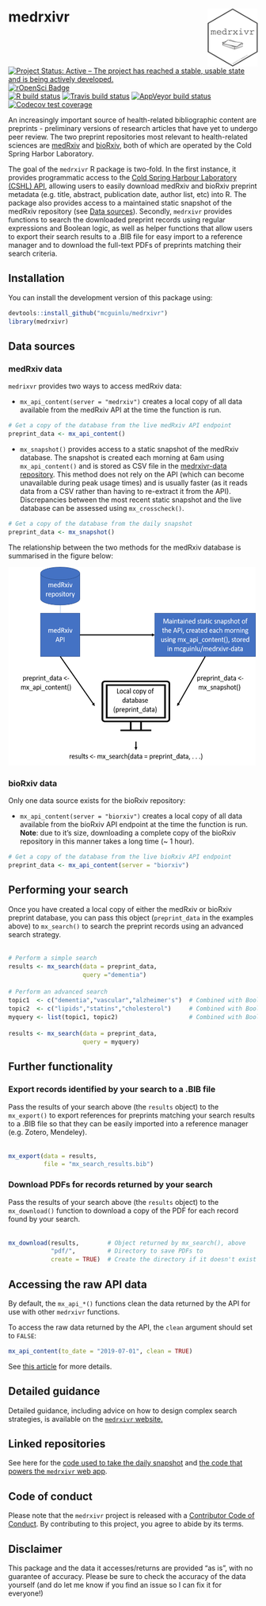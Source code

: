 
<!-- README.md is generated from README.Rmd. Please edit that file -->

# medrxivr <img src="man/figures/hex-medrxivr.png" align="right" width="20%" height="20%" />

<!-- badges: start -->

[![Project Status: Active – The project has reached a stable, usable
state and is being actively
developed.](https://www.repostatus.org/badges/latest/active.svg)](https://www.repostatus.org/#active)
[![rOpenSci
Badge](https://badges.ropensci.org/380_status.svg)](https://github.com/ropensci/software-review/issues/380)
<br> [![R build
status](https://github.com/mcguinlu/medrxivr/workflows/R-CMD-check/badge.svg)](https://github.com/mcguinlu/medrxivr/actions)
[![Travis build
status](https://travis-ci.com/mcguinlu/medrxivr.svg?branch=master)](https://travis-ci.com/mcguinlu/medrxivr)
[![AppVeyor build
status](https://ci.appveyor.com/api/projects/status/github/mcguinlu/medrxivr?branch=master&svg=true)](https://ci.appveyor.com/project/mcguinlu/medrxivr)
[![Codecov test
coverage](https://codecov.io/gh/mcguinlu/medrxivr/branch/master/graph/badge.svg)](https://codecov.io/gh/mcguinlu/medrxivr?branch=master)
<!-- badges: end -->

An increasingly important source of health-related bibliographic content
are preprints - preliminary versions of research articles that have yet
to undergo peer review. The two preprint repositories most relevant to
health-related sciences are [medRxiv](https://www.medrxiv.org/) and
[bioRxiv](https://www.biorxiv.org/), both of which are operated by the
Cold Spring Harbor Laboratory.

The goal of the `medrxivr` R package is two-fold. In the first instance,
it provides programmatic access to the [Cold Spring Harbour Laboratory
(CSHL) API](https://api.biorxiv.org/), allowing users to easily download
medRxiv and bioRxiv preprint metadata (e.g. title, abstract, publication
date, author list, etc) into R. The package also provides access to a
maintained static snapshot of the medRxiv repository (see [Data
sources](#medrxiv-data)). Secondly, `medrxivr` provides functions to
search the downloaded preprint records using regular expressions and
Boolean logic, as well as helper functions that allow users to export
their search results to a .BIB file for easy import to a reference
manager and to download the full-text PDFs of preprints matching their
search criteria.

## Installation

You can install the development version of this package using:

``` r
devtools::install_github("mcguinlu/medrxivr")
library(medrxivr)
```

## Data sources

### medRxiv data

`medrixvr` provides two ways to access medRxiv data:

  - `mx_api_content(server = "medrxiv")` creates a local copy of all
    data available from the medRxiv API at the time the function is run.

<!-- end list -->

``` r
# Get a copy of the database from the live medRxiv API endpoint
preprint_data <- mx_api_content()  
```

  - `mx_snapshot()` provides access to a static snapshot of the medRxiv
    database. The snapshot is created each morning at 6am using
    `mx_api_content()` and is stored as CSV file in the [medrxivr-data
    repository](https://github.com/mcguinlu/medrxivr-data). This method
    does not rely on the API (which can become unavailable during peak
    usage times) and is usually faster (as it reads data from a CSV
    rather than having to re-extract it from the API). Discrepancies
    between the most recent static snapshot and the live database can be
    assessed using `mx_crosscheck()`.

<!-- end list -->

``` r
# Get a copy of the database from the daily snapshot
preprint_data <- mx_snapshot()  
```

The relationship between the two methods for the medRxiv database is
summarised in the figure below:

<img src="vignettes/data_sources.png" width="500px" height="400px" />

### bioRxiv data

Only one data source exists for the bioRxiv repository:

  - `mx_api_content(server = "biorxiv")` creates a local copy of all
    data available from the bioRxiv API endpoint at the time the
    function is run. **Note**: due to it’s size, downloading a complete
    copy of the bioRxiv repository in this manner takes a long time (\~
    1 hour).

<!-- end list -->

``` r
# Get a copy of the database from the live bioRxiv API endpoint
preprint_data <- mx_api_content(server = "biorxiv")
```

## Performing your search

Once you have created a local copy of either the medRxiv or bioRxiv
preprint database, you can pass this object (`preprint_data` in the
examples above) to `mx_search()` to search the preprint records using an
advanced search strategy.

``` r

# Perform a simple search
results <- mx_search(data = preprint_data,
                     query ="dementia")

# Perform an advanced search
topic1  <- c("dementia","vascular","alzheimer's")  # Combined with Boolean OR
topic2  <- c("lipids","statins","cholesterol")     # Combined with Boolean OR
myquery <- list(topic1, topic2)                    # Combined with Boolean AND

results <- mx_search(data = preprint_data,
                     query = myquery)
```

## Further functionality

### Export records identified by your search to a .BIB file

Pass the results of your search above (the `results` object) to the
`mx_export()` to export references for preprints matching your search
results to a .BIB file so that they can be easily imported into a
reference manager (e.g. Zotero, Mendeley).

``` r

mx_export(data = results,
          file = "mx_search_results.bib")
```

### Download PDFs for records returned by your search

Pass the results of your search above (the `results` object) to the
`mx_download()` function to download a copy of the PDF for each record
found by your search.

``` r

mx_download(results,        # Object returned by mx_search(), above
            "pdf/",         # Directory to save PDFs to 
            create = TRUE)  # Create the directory if it doesn't exist
```

## Accessing the raw API data

By default, the `mx_api_*()` functions clean the data returned by the
API for use with other `medrxivr` functions.

To access the raw data returned by the API, the `clean` argument should
set to `FALSE`:

``` r
mx_api_content(to_date = "2019-07-01", clean = TRUE)
```

See [this
article](https://mcguinlu.github.io/medrxivr/articles/medrxiv-api.html#accesing-the-raw-api-data)
for more details.

## Detailed guidance

Detailed guidance, including advice on how to design complex search
strategies, is available on the [`medrxivr`
website.](https://mcguinlu.github.io/medrxivr/)

## Linked repositories

See here for the [code used to take the daily
snapshot](https://github.com/mcguinlu/medrxivr-data) and [the code that
powers the `medrxivr` web
app](https://github.com/mcguinlu/medrxivr-app).

## Code of conduct

Please note that the `medrxivr` project is released with a [Contributor
Code of Conduct](CODE_OF_CONDUCT.md). By contributing to this project,
you agree to abide by its terms.

## Disclaimer

This package and the data it accesses/returns are provided “as is”, with
no guarantee of accuracy. Please be sure to check the accuracy of the
data yourself (and do let me know if you find an issue so I can fix it
for everyone\!)
